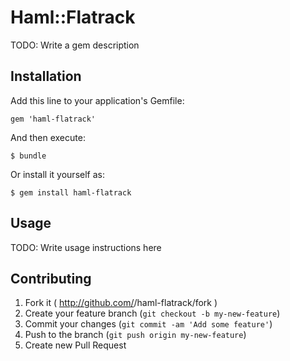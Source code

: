 # Haml::Flatrack

TODO: Write a gem description

## Installation

Add this line to your application's Gemfile:

    gem 'haml-flatrack'

And then execute:

    $ bundle

Or install it yourself as:

    $ gem install haml-flatrack

## Usage

TODO: Write usage instructions here

## Contributing

1. Fork it ( http://github.com/<my-github-username>/haml-flatrack/fork )
2. Create your feature branch (`git checkout -b my-new-feature`)
3. Commit your changes (`git commit -am 'Add some feature'`)
4. Push to the branch (`git push origin my-new-feature`)
5. Create new Pull Request
